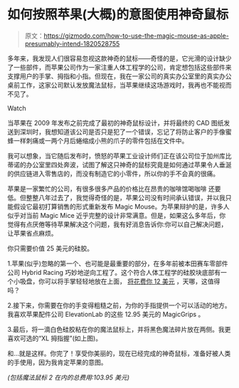 # 如何按照苹果(大概)的意图使用神奇鼠标

> 原文：<https://gizmodo.com/how-to-use-the-magic-mouse-as-apple-presumably-intend-1820528755>

多年来，我发现人们很容易忽视这款神奇的鼠标——奇怪的是，它光滑的设计缺少了一些部件，而苹果公司作为一家注重人体工程学的公司，肯定想包括这些部件来支撑用户的手掌、拇指和小指。但现在，我在一家公司的真实办公室里的真实办公桌前工作，这家公司默认发放魔法鼠标，当苹果继续这场游戏时，我再也不能视而不见了。

Watch

当苹果在 2009 年发布之前完成了最初的神奇鼠标设计，并将最终的 CAD 图纸发送到深圳时，我想知道该公司是否只是犯了一个错误，忘记了将防止客户的手像蜜蜂一样刺痛或一两个月后蜷缩成小熊的爪子的零件包括在文件中。

我可以想象，当它随后发布时，愤怒的苹果工业设计师们正在该公司位于加州库比蒂诺的办公室里四处奔波，试图了解这只神奇的鼠标究竟是如何通过苹果令人垂涎的供应链进入零售店的，而没有制造它的小零件，所以你的手不会真的很痛。

苹果是一家繁忙的公司，有很多很多产品的价格比在昂贵的咖啡馆喝咖啡 还要低。但整整八年过去了，我觉得奇怪的是，苹果公司没有时间承认错误，并以我只能假设它最初打算销售的形式重新发布 Magic Mouse。为苹果辩护的是，许多人似乎对当前 Magic Mice 近乎完整的设计非常满意。但是，如果这么多年后，你觉得有点厌倦等待苹果解决这个问题，我有好消息告诉你:你可以自己解决问题，让苹果省点麻烦。

你只需要价值 25 美元的硅胶。

1.苹果(似乎)忽略的第一个、也可能是最重要的部分，在多年前被本田赛车零部件公司 Hybrid Racing 巧妙地逆向工程了。这个符合人体工程学的硅胶块底部有一个小吸盘，你可以将手掌轻轻地放在上面， [将花费你 12 美元](http://mmfixed.com/) ，天哪，这值得吗？

2.接下来，你需要在你的手变得粗糙之前，为你的手指提供一个可以活动的地方。我喜欢苹果配件公司 ElevationLab 的这些 12.95 美元的 MagicGrips 。

3.最后，将一滴白色硅胶粘在你的魔法鼠标上，并将黑色魔法碎片放在两侧。我更喜欢可选的“XL 拇指握”(如上图)。

和...就是这样。你完了！享受你美丽的，现在已经完成的神奇鼠标，准备好被人类的手使用，因为我肯定苹果的意图。

*(包括魔法鼠标 2 在内的总费用:103.95 美元)*